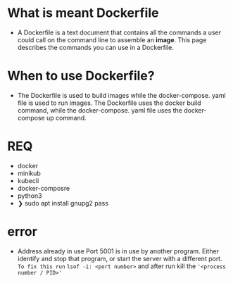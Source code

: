 # What is meant Dockerfile

- A Dockerfile is a text document that contains all the commands a user could call on the command line to assemble an **image**. This page describes the commands you can use in a Dockerfile.

# When to use Dockerfile?

- The Dockerfile is used to build images while the docker-compose. yaml file is used to run images. The Dockerfile uses the docker build command, while the docker-compose. yaml file uses the docker-compose up command.

# REQ

- docker
- minikub
- kubecli
- docker-composre
- python3
- ❯ sudo apt install gnupg2 pass


# error

- Address already in use
Port 5001 is in use by another program. Either identify and stop that program, or start the server with a different port. `To fix this run`  `lsof -i: <port number>` and after run kill the `'<process number / PID>'`

